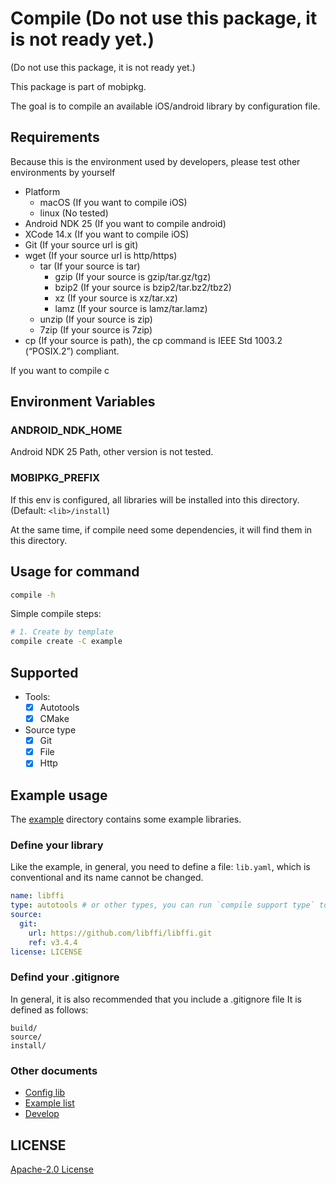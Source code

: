 # Compile (Do not use this package, it is not ready yet.)

(Do not use this package, it is not ready yet.)

This package is part of mobipkg.

The goal is to compile an available iOS/android library by configuration file.

## Requirements

Because this is the environment used by developers, please test other environments by yourself

- Platform
  - macOS (If you want to compile iOS)
  - linux (No tested)
- Android NDK 25 (If you want to compile android)
- XCode 14.x (If you want to compile iOS)
- Git (If your source url is git)
- wget (If your source url is http/https)
  - tar (If your source is tar)
    - gzip (If your source is gzip/tar.gz/tgz)
    - bzip2 (If your source is bzip2/tar.bz2/tbz2)
    - xz (If your source is xz/tar.xz)
    - lamz (If your source is lamz/tar.lamz)
  - unzip (If your source is zip)
  - 7zip (If your source is 7zip)
- cp (If your source is path), the cp command is IEEE Std 1003.2 (“POSIX.2”) compliant.

If you want to compile c

## Environment Variables

### ANDROID_NDK_HOME

Android NDK 25 Path, other version is not tested.

### MOBIPKG_PREFIX

If this env is configured, all libraries will be installed into this directory. (Default: `<lib>/install`)

At the same time, if compile need some dependencies, it will find them in this directory.

## Usage for command

```bash
compile -h
```

Simple compile steps:

```bash
# 1. Create by template
compile create -C example
```

## Supported

- Tools:
  - [x] Autotools
  - [x] CMake

- Source type
  - [x] Git
  - [x] File
  - [x] Http

## Example usage

The [example](https://github.com/mobipkg/compile/tree/main/example) directory contains some example libraries.

### Define your library

Like the example, in general, you need to define a file: `lib.yaml`, which is conventional and its name cannot be changed.

```yaml
name: libffi
type: autotools # or other types, you can run `compile support type` to see all types
source:
  git: 
    url: https://github.com/libffi/libffi.git
    ref: v3.4.4
license: LICENSE
```

### Defind your .gitignore

In general, it is also recommended that you include a .gitignore file
It is defined as follows:

```gitignore
build/
source/
install/
```

### Other documents

- [Config lib](lib.md)
- [Example list](example-list.md)
- [Develop](Develop.md)

## LICENSE

[Apache-2.0 License](LICENSE)
